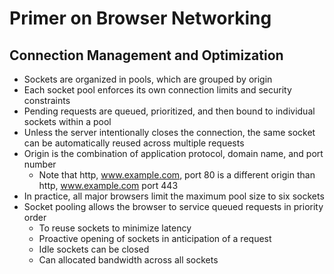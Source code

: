# Primer on Browser Networking

## Connection Management and Optimization

* Sockets are organized in pools, which are grouped by origin
* Each socket pool enforces its own connection limits and security constraints
* Pending requests are queued, prioritized, and then bound to individual sockets within a pool
* Unless the server intentionally closes the connection, the same socket can be automatically reused across multiple requests
* Origin is the combination of application protocol, domain name, and port number
  * Note that http, www.example.com, port 80 is a different origin than http, www.example.com port 443
* In practice, all major browsers limit the maximum pool size to six sockets
* Socket pooling allows the browser to service queued requests in priority order
  * To reuse sockets to minimize latency
  * Proactive opening of sockets in anticipation of a request
  * Idle sockets can be closed
  * Can allocated bandwidth across all sockets
